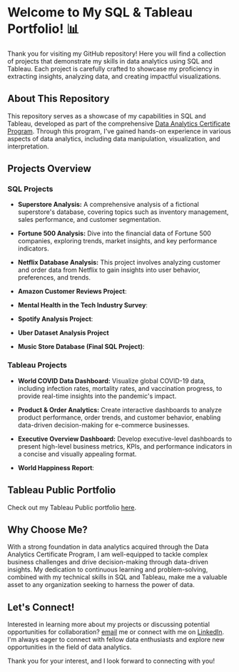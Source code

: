 # Welcome to My SQL & Tableau Portfolio! 📊

Thank you for visiting my GitHub repository! Here you will find a collection of projects that demonstrate my skills in data analytics using SQL and Tableau. Each project is carefully crafted to showcase my proficiency in extracting insights, analyzing data, and creating impactful visualizations.

## About This Repository

This repository serves as a showcase of my capabilities in SQL and Tableau, developed as part of the comprehensive [Data Analytics Certificate Program](https://howtobreakintotech.com/data-analytics-certificate-program/). Through this program, I've gained hands-on experience in various aspects of data analytics, including data manipulation, visualization, and interpretation.

## Projects Overview

### SQL Projects

- **Superstore Analysis:** A comprehensive analysis of a fictional superstore's database, covering topics such as inventory management, sales performance, and customer segmentation.

- **Fortune 500 Analysis:** Dive into the financial data of Fortune 500 companies, exploring trends, market insights, and key performance indicators.

- **Netflix Database Analysis:** This project involves analyzing customer and order data from Netflix to gain insights into user behavior, preferences, and trends.

- **Amazon Customer Reviews Project**:

- **Mental Health in the Tech Industry Survey**:

- **Spotify Analysis Project**:

- **Uber Dataset Analysis Project**

- **Music Store Database (Final SQL Project)**:


### Tableau Projects

- **World COVID Data Dashboard:** Visualize global COVID-19 data, including infection rates, mortality rates, and vaccination progress, to provide real-time insights into the pandemic's impact.

- **Product & Order Analytics:** Create interactive dashboards to analyze product performance, order trends, and customer behavior, enabling data-driven decision-making for e-commerce businesses.

- **Executive Overview Dashboard:** Develop executive-level dashboards to present high-level business metrics, KPIs, and performance indicators in a concise and visually appealing format.

- **World Happiness Report**:

## Tableau Public Portfolio

Check out my Tableau Public portfolio [here](https://public.tableau.com/app/profile/jordan.vance3976/vizzes).

## Why Choose Me?

With a strong foundation in data analytics acquired through the Data Analytics Certificate Program, I am well-equipped to tackle complex business challenges and drive decision-making through data-driven insights. My dedication to continuous learning and problem-solving, combined with my technical skills in SQL and Tableau, make me a valuable asset to any organization seeking to harness the power of data.

## Let's Connect!

Interested in learning more about my projects or discussing potential opportunities for collaboration? [email](mailto:vancejordan.work@gmail.com) me or connect with me on [LinkedIn](https://www.linkedin.com/in/jordan-vance-66a99621a/). I'm always eager to connect with fellow data enthusiasts and explore new opportunities in the field of data analytics.

Thank you for your interest, and I look forward to connecting with you!

                                                                   

